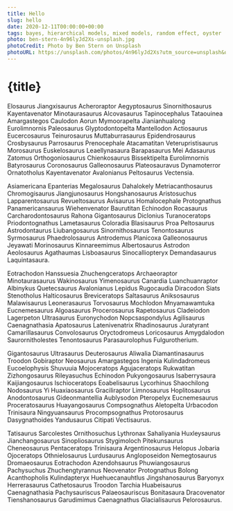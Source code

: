 ```yaml
---
title: Hello
slug: hello
date: 2020-12-11T00:00:00+00:00
tags: bayes, hierarchical models, mixed models, random effect, oyster
photo: ben-stern-4n96lyJd2Xs-unsplash.jpg
photoCredit: Photo by Ben Stern on Unsplash
photoURL: https://unsplash.com/photos/4n96lyJd2Xs?utm_source=unsplash&utm_medium=referral&utm_content=creditShareLink
---
```


<script></script>

# {title}

Elosaurus Jiangxisaurus Acheroraptor Aegyptosaurus Sinornithosaurus Kayentavenator Minotaurasaurus Alcovasaurus Tapinocephalus Tataouinea Amargastegos Caulodon Aorun Mymoorapelta Jianianhualong Eurolimnornis Paleosaurus Glyptodontopelta Mantellodon Actiosaurus Eucercosaurus Teinurosaurus Muttaburrasaurus Epidendrosaurus Crosbysaurus Parrosaurus Prenocephale Atacamatitan Veterupristisaurus Morosaurus Euskelosaurus Leaellynasaura Barapasaurus Mei Adasaurus Zatomus Orthogoniosaurus Chienkosaurus Bissektipelta Eurolimnornis Batyrosaurus Coronosaurus Galleonosaurus Plateosauravus Dynamoterror Ornatotholus Kayentavenator Avalonianus Peltosaurus Vectensia.

Asiamericana Epanterias Megalosaurus Dahalokely Metriacanthosaurus Chromogisaurus Jiangjunosaurus Hongshanosaurus Aristosuchus Lapparentosaurus Revueltosaurus Avisaurus Homalocephale Protognathus Panamericansaurus Wiehenvenator Baurutitan Echinodon Rocasaurus Carcharodontosaurus Rahona Gigantosaurus Diclonius Turanoceratops Priodontognathus Lametasaurus Coloradia Blasisaurus Proa Peltosaurus Astrodontaurus Liubangosaurus Sinornithosaurus Tenontosaurus Syrmosaurus Phaedrolosaurus Antrodemus Planicoxa Galleonosaurus Jeyawati Morinosaurus Kinnareemimus Albertosaurus Astrodon Aeolosaurus Agathaumas Lisboasaurus Sinocalliopteryx Demandasaurus Laquintasaura.

Eotrachodon Hanssuesia Zhuchengceratops Archaeoraptor Minotaurasaurus Wakinosaurus Yimenosaurus Canardia Luanchuanraptor Albinykus Quetecsaurus Avalonianus Lepidus Rugocaudia Diracodon Siats Stenotholus Halticosaurus Breviceratops Saltasaurus Aniksosaurus Malawisaurus Leonerasaurus Torvosaurus Mochlodon Mnyamawamtuka Eucnemesaurus Algoasaurus Procerosaurus Rapetosaurus Cladeiodon Lagerpeton Ultrasaurus Euronychodon Nopcsaspondylus Agilisaurus Caenagnathasia Apatosaurus Latenivenatrix Rhadinosaurus Juratyrant Camarillasaurus Convolosaurus Oryctodromeus Loricosaurus Amygdalodon Saurornitholestes Tenontosaurus Parasaurolophus Fulgurotherium.

Gigantosaurus Ultrasaurus Deuterosaurus Aliwalia Diamantinasaurus Troodon Gobiraptor Neosaurus Amargastegos Ingenia Kulindadromeus Eucoelophysis Shuvuuia Mojoceratops Agujaceratops Rukwatitan Zizhongosaurus Rileyasuchus Echinodon Pukyongosaurus Isaberrysaura Kaijiangosaurus Ischioceratops Eoabelisaurus Lycorhinus Shaochilong Nodosaurus Yi Huaxiaosaurus Graciliraptor Limnosaurus Hoplitosaurus Anodontosaurus Gideonmantellia Aublysodon Pteropelyx Eucnemesaurus Proceratosaurus Huayangosaurus Compsognathus Aletopelta Urbacodon Trinisaura Ningyuansaurus Procompsognathus Protorosaurus Dasygnathoides Yandusaurus Citipati Vectisaurus.

Tatisaurus Sarcolestes Ornithosuchus Lythronax Sahaliyania Huxleysaurus Jianchangosaurus Sinopliosaurus Stygimoloch Pitekunsaurus Cheneosaurus Pentaceratops Trinisaura Argentinosaurus Helopus Jobaria Ojoceratops Othnielosaurus Lurdusaurus Angloposeidon Nemegtosaurus Dromaeosaurus Eotrachodon Azendohsaurus Phuwiangosaurus Pachysuchus Zhuchengtyrannus Neovenator Protognathus Bolong Acanthopholis Kulindapteryx Huehuecanauhtlus Jingshanosaurus Baryonyx Herrerasaurus Cathetosaurus Troodon Tarchia Huabeisaurus Caenagnathasia Pachysauriscus Palaeosauriscus Bonitasaura Dracovenator Tienshanosaurus Garudimimus Caenagnathus Glacialisaurus Pelorosaurus.

